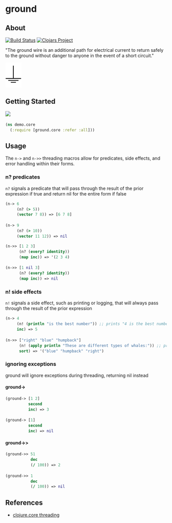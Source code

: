 # ground

## About

[![Build Status](https://travis-ci.org/rcullito/ground.svg?branch=master)](https://travis-ci.org/rcullito/ground)
[![Clojars Project](https://img.shields.io/clojars/v/ground.svg)](https://clojars.org/ground)

"The ground wire is an additional path for electrical current to return safely to the ground without danger to anyone in the event of a short circuit."

<img src="ground.png" alt="ground" width="50px" />

## Getting Started 

![](https://clojars.org/ground/latest-version.svg)

```clojure
(ns demo.core
  (:require [ground.core :refer :all]))
```

## Usage


The `n->` and `n->>` threading macros allow for predicates, side effects, and error handling within their forms. 

### n? predicates

`n?` signals a predicate that will pass through the result of the
prior expression if true and return nil for the entire form if false

```clojure
(n-> 6
     (n? (> 5))
     (vector 7 8)) => [6 7 8]

(n-> 9
     (n? (> 10))
     (vector 11 12)) => nil
```


```clojure
(n->> [1 2 3]
      (n? (every? identity))
      (map inc)) => '(2 3 4)

(n->> [1 nil 3]
      (n? (every? identity))
      (map inc)) => nil
```

### n! side effects

`n!` signals a side effect, such as printing or logging, that will
always pass through the result of the prior expression

```clojure
(n-> 4
     (n! (println "is the best number")) ;; prints "4 is the best number"
     inc) => 5	

(n->> ["right" "blue" "humpback"]
      (n! (apply println "These are different types of whales:")) ;; prints "These are different types of whales: right blue humpback"
      sort) => '("blue" "humpback" "right")
```

### ignoring exceptions

ground will ignore exceptions during threading, returning nil instead

#### ground->

```clojure
(ground-> [1 2]
          second
          inc) => 3

(ground-> [1]
          second
          inc) => nil
```

#### ground->>

```clojure
(ground->> 51
           dec
           (/ 100)) => 2

(ground->> 1
           dec
           (/ 100)) => nil
```	

## References

* [clojure.core threading](https://clojure.org/guides/threading_macros)

